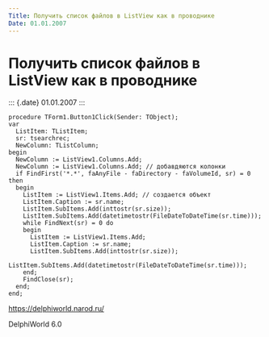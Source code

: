 ```yaml
---
Title: Получить список файлов в ListView как в проводнике
Date: 01.01.2007
---
```



Получить список файлов в ListView как в проводнике
==================================================

::: {.date}
01.01.2007
:::

    procedure TForm1.Button1Click(Sender: TObject);
    var
      ListItem: TListItem;
      sr: tsearchrec;
      NewColumn: TListColumn;
    begin
      NewColumn := ListView1.Columns.Add;
      NewColumn := ListView1.Columns.Add; // добавдяются колонки
      if FindFirst('*.*', faAnyFile - faDirectory - faVolumeId, sr) = 0 then
      begin
        ListItem := ListView1.Items.Add; // создается объект
        ListItem.Caption := sr.name;
        ListItem.SubItems.Add(inttostr(sr.size));
        ListItem.SubItems.Add(datetimetostr(FileDateToDateTime(sr.time)));
        while FindNext(sr) = 0 do
        begin
          ListItem := ListView1.Items.Add;
          ListItem.Caption := sr.name;
          ListItem.SubItems.Add(inttostr(sr.size));
          ListItem.SubItems.Add(datetimetostr(FileDateToDateTime(sr.time)));
        end;
        FindClose(sr);
      end;
    end;
     

<https://delphiworld.narod.ru/>

DelphiWorld 6.0
